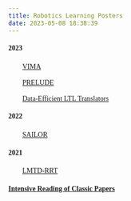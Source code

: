 ```yaml
---
title: Robotics Learning Posters
date: 2023-05-08 18:38:39
---
```


#### <font face="Times">2023</font>

&emsp;&emsp;<font face="Times">[VIMA](https://nicewang.github.io/niceproject/learning/robotics/vima.pdf)</font>

&emsp;&emsp;<font face="Times">[PRELUDE](https://nicewang.github.io/niceproject/learning/robotics/prelude.pdf)</font>

&emsp;&emsp;<font face="Times">[Data-Efficient LTL Translators](https://nicewang.github.io/niceproject/learning/robotics/data_efficient_ltl_translators.pdf)</font>

#### <font face="Times">2022</font>

&emsp;&emsp;<font face="Times">[SAILOR](https://nicewang.github.io/niceproject/learning/robotics/sailor.pdf)</font>

#### <font face="Times">2021</font>

&emsp;&emsp;<font face="Times">[LMTD-RRT](https://nicewang.github.io/niceproject/learning/robotics/lmtd_rrt.pdf)</font>


#### <font face="Times">[Intensive Reading of Classic Papers](https://nicewang.github.io/niceproject/learning/robotics/classic)</font>
